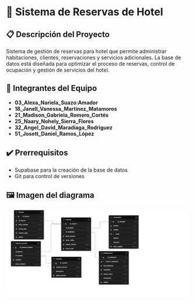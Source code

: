 # 🏨 Sistema de Reservas de Hotel

## 📋 Descripción del Proyecto

Sistema de gestión de reservas para hotel que permite administrar habitaciones, clientes, reservaciones y servicios adicionales. La base de datos está diseñada para optimizar el proceso de reservas, control de ocupación y gestión de servicios del hotel.

## 👥 Integrantes del Equipo

- **03_Alexa_Nariela_Suazo:Amador**
- **18_Janell_Vanessa_Martínez_Matamoros**
- **21_Madison_Gabriela_Romero_Cortés**
- **25_Naary_Nohely_Sierra_Flores**
- **32_Angel_David_Maradiaga_Rodriguez**
- **51_Josett_Daniel_Ramos_López**
## ✔️ Prerrequisitos
- Supabase para la creación de la base de datos
- Git para control de versiones
## 🖼️ Imagen del diagrama
![Diagrama de la base de datos](/imagenes/Diagrama.png)
